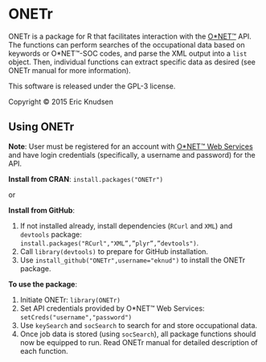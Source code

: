 ONETr
=====

ONETr is a package for R that facilitates interaction with the <a href="http://www.onetonline.org/" target="_blank">O\*NET™</a> API.  The functions can perform searches of the occupational data based on keywords or O\*NET™-SOC codes, and parse the XML output into a <code>list</code> object. Then, individual functions can extract specific data as desired (see ONETr manual for more information).

This software is released under the GPL-3 license.

Copyright &copy; 2015 Eric Knudsen

Using ONETr
-----------
<b>Note</b>: User must be registered for an account with <a href="http://services.onetcenter.org/" target="_blank">O*NET™ Web Services</a> and have login credentials (specifically, a username and password) for the API.

<b>Install from CRAN</b>: <code>install.packages("ONETr")</code>

or

<b>Install from GitHub</b>:
<ol>
<li>If not installed already, install dependencies (<code>RCurl</code> and <code>XML</code>) and <code>devtools</code> package: <code>install.packages("RCurl","XML”,”plyr”,”devtools")</code>.</li>
<li>Call <code>library(devtools)</code> to prepare for GitHub installation.</li>
<li>Use <code>install_github("ONETr",username="eknud")</code> to install the ONETr package.</li>
</ol>

<b>To use the package</b>:
<ol>
<li>Initiate ONETr: <code>library(ONETr)</code></li>
<li>Set API credentials provided by O*NET™ Web Services: <code>setCreds("username","password")</code></li>
<li>Use <code>keySearch</code> and <code>socSearch</code> to search for and store occupational data.</li>
<li>Once job data is stored (using <code>socSearch</code>), all package functions should now be equipped to run. Read ONETr manual for detailed description of each function.</li>
</ol>
